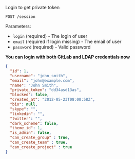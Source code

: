 Login to get private token

```
POST /session
```

Parameters:

+ `login` (required) - The login of user
+ `email` (required if login missing) - The email of user
+ `password` (required) - Valid password


__You can login with both GitLab and LDAP credentials now__

```json
{
  "id": 1,
  "username": "john_smith",
  "email": "john@example.com",
  "name": "John Smith",
  "private_token": "dd34asd13as",
  "blocked": false,
  "created_at": "2012-05-23T08:00:58Z",
  "bio": null,
  "skype": "",
  "linkedin": "",
  "twitter": "",
  "dark_scheme": false,
  "theme_id": 1,
  "is_admin": false,
  "can_create_group" : true,
  "can_create_team" : true,
  "can_create_project" : true
}
```
